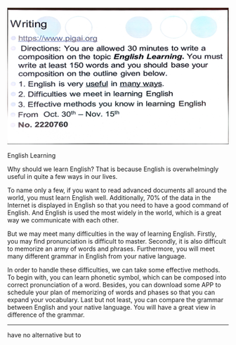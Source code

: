 ![](./image/2020-11-02-15-49-34.png)


English Learning

Why should we learn English? That is because English is overwhelmingly useful in quite a few ways in our lives. 

To name only a few, if you want to read advanced documents all around the world, you must learn English well. Additionally, 70% of the data in the Internet is displayed in English so that you need to have a good command of English. And English is used the most widely in the world, which is a great way we communicate with each other.

But we may meet many difficulties in the way of learning English. Firstly, you may find pronunciation is difficult to master. Secondly, it is also difficult to memorize an army of words and phrases. Furthermore, you will meet many different grammar in English from your native language.

In order to handle these difficulties, we can take some effective methods. To begin with, you can learn phonetic symbol, which can be composed into correct pronunciation of a word. Besides, you can download some APP to schedule your plan of memorizing of words and phases so that you can expand your vocabulary. Last but not least, you can compare the grammar between English and your native language. You will have a great view in difference of the grammar.

---

have no alternative but to

